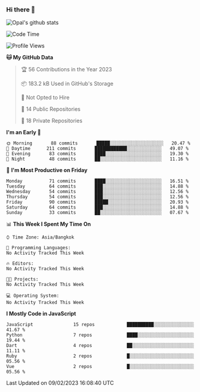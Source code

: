 ### Hi there 👋

![Opal's github stats](https://github-readme-stats.vercel.app/api?username=coolkidneversleep&count_private=true&show_icons=true&theme=radical)


<!--START_SECTION:waka-->
![Code Time](http://img.shields.io/badge/Code%20Time-64%20hrs%2038%20mins-blue)

![Profile Views](http://img.shields.io/badge/Profile%20Views-1-blue)

**🐱 My GitHub Data** 

> 🏆 56 Contributions in the Year 2023
 > 
> 📦 183.2 kB Used in GitHub's Storage 
 > 
> 🚫 Not Opted to Hire
 > 
> 📜 14 Public Repositories 
 > 
> 🔑 18 Private Repositories  
 > 
**I'm an Early 🐤** 

```text
🌞 Morning       88 commits       █████░░░░░░░░░░░░░░░░░░░░   20.47 % 
🌆 Daytime      211 commits       ████████████░░░░░░░░░░░░░   49.07 % 
🌃 Evening       83 commits       ████░░░░░░░░░░░░░░░░░░░░░   19.30 % 
🌙 Night         48 commits       ██░░░░░░░░░░░░░░░░░░░░░░░   11.16 % 

```
📅 **I'm Most Productive on Friday** 

```text
Monday          71 commits       ████░░░░░░░░░░░░░░░░░░░░░   16.51 % 
Tuesday         64 commits       ███░░░░░░░░░░░░░░░░░░░░░░   14.88 % 
Wednesday       54 commits       ███░░░░░░░░░░░░░░░░░░░░░░   12.56 % 
Thursday        54 commits       ███░░░░░░░░░░░░░░░░░░░░░░   12.56 % 
Friday          90 commits       █████░░░░░░░░░░░░░░░░░░░░   20.93 % 
Saturday        64 commits       ███░░░░░░░░░░░░░░░░░░░░░░   14.88 % 
Sunday          33 commits       ██░░░░░░░░░░░░░░░░░░░░░░░   07.67 % 

```


📊 **This Week I Spent My Time On** 

```text
⌚︎ Time Zone: Asia/Bangkok

💬 Programming Languages: 
No Activity Tracked This Week

🔥 Editors: 
No Activity Tracked This Week

🐱‍💻 Projects: 
No Activity Tracked This Week

💻 Operating System: 
No Activity Tracked This Week

```

**I Mostly Code in JavaScript** 

```text
JavaScript               15 repos            ██████████░░░░░░░░░░░░░░░   41.67 % 
Python                   7 repos             ████░░░░░░░░░░░░░░░░░░░░░   19.44 % 
Dart                     4 repos             ██░░░░░░░░░░░░░░░░░░░░░░░   11.11 % 
Ruby                     2 repos             █░░░░░░░░░░░░░░░░░░░░░░░░   05.56 % 
Vue                      2 repos             █░░░░░░░░░░░░░░░░░░░░░░░░   05.56 % 

```



 Last Updated on 09/02/2023 16:08:40 UTC
<!--END_SECTION:waka-->
